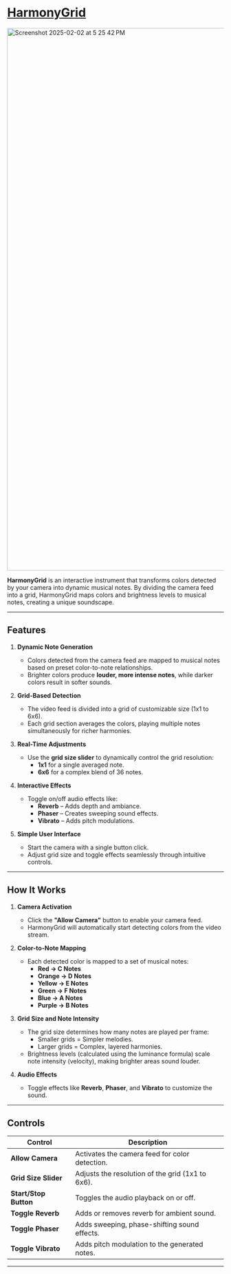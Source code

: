 # **[HarmonyGrid](https://spencerdearman.github.io/harmony-grid/)**

<img width="1261" alt="Screenshot 2025-02-02 at 5 25 42 PM" src="https://github.com/user-attachments/assets/0371e75f-31c5-4940-9b15-5397c64be593" />

**HarmonyGrid** is an interactive instrument that transforms colors detected by your camera into dynamic musical notes. By dividing the camera feed into a grid, HarmonyGrid maps colors and brightness levels to musical notes, creating a unique soundscape.

---

## **Features**
1. **Dynamic Note Generation**  
   - Colors detected from the camera feed are mapped to musical notes based on preset color-to-note relationships.
   - Brighter colors produce **louder, more intense notes**, while darker colors result in softer sounds.

2. **Grid-Based Detection**  
   - The video feed is divided into a grid of customizable size (1x1 to 6x6).  
   - Each grid section averages the colors, playing multiple notes simultaneously for richer harmonies.

3. **Real-Time Adjustments**  
   - Use the **grid size slider** to dynamically control the grid resolution:
     - **1x1** for a single averaged note.  
     - **6x6** for a complex blend of 36 notes.  

4. **Interactive Effects**  
   - Toggle on/off audio effects like:
     - **Reverb** – Adds depth and ambiance.  
     - **Phaser** – Creates sweeping sound effects.  
     - **Vibrato** – Adds pitch modulations.

5. **Simple User Interface**  
   - Start the camera with a single button click.  
   - Adjust grid size and toggle effects seamlessly through intuitive controls.

---

## **How It Works**

1. **Camera Activation**  
   - Click the **"Allow Camera"** button to enable your camera feed.  
   - HarmonyGrid will automatically start detecting colors from the video stream.

2. **Color-to-Note Mapping**  
   - Each detected color is mapped to a set of musical notes:
     - **Red → C Notes**
     - **Orange → D Notes**
     - **Yellow → E Notes**
     - **Green → F Notes**
     - **Blue → A Notes**
     - **Purple → B Notes**

3. **Grid Size and Note Intensity**  
   - The grid size determines how many notes are played per frame:
     - Smaller grids = Simpler melodies.  
     - Larger grids = Complex, layered harmonies.  
   - Brightness levels (calculated using the luminance formula) scale note intensity (velocity), making brighter areas sound louder.

4. **Audio Effects**  
   - Toggle effects like **Reverb**, **Phaser**, and **Vibrato** to customize the sound.

---

## **Controls**

| **Control**            | **Description**                                                      |
|-------------------------|----------------------------------------------------------------------|
| **Allow Camera**        | Activates the camera feed for color detection.                      |
| **Grid Size Slider**    | Adjusts the resolution of the grid (1x1 to 6x6).                    |
| **Start/Stop Button**   | Toggles the audio playback on or off.                               |
| **Toggle Reverb**       | Adds or removes reverb for ambient sound.                           |
| **Toggle Phaser**       | Adds sweeping, phase-shifting sound effects.                       |
| **Toggle Vibrato**      | Adds pitch modulation to the generated notes.                       |

---
